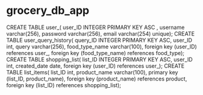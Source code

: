# grocery_db_app

CREATE TABLE user_(
  user_ID INTEGER PRIMARY KEY ASC ,
  username varchar(256),
  password varchar(256),
  email varchar(254) unique);
CREATE TABLE user_query_history(
  query_ID INTEGER PRIMARY KEY ASC,
  user_ID int,
  query varchar(256),
  food_type_name varchar(100),
  foreign key (user_ID) references user_,
  foreign key (food_type_name) references food_type);
CREATE TABLE shopping_list(
  list_ID INTEGER PRIMARY KEY ASC,
  user_ID int,
  created_date date,
  foreign key (user_ID) references user_);
CREATE TABLE list_items(
  list_ID int,
  product_name varchar(100),
  primary key (list_ID, product_name),
  foreign key (product_name) references product,
  foreign key (list_ID) references shopping_list);
